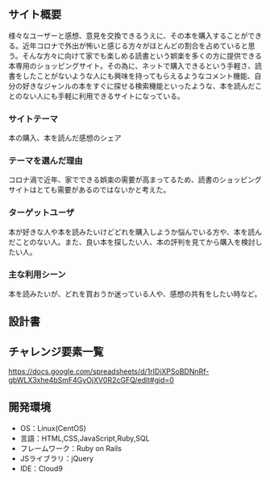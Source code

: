 # <bookers shop>

## サイト概要
様々なユーザーと感想、意見を交換できるうえに、その本を購入することができる。近年コロナで外出が怖いと感じる方々がほとんどの割合を占めていると思う。そんな方々に向けて家でも楽しめる読書という娯楽を多くの方に提供できる本専用のショッピングサイト。その為に、ネットで購入できるという手軽さ、読書をしたことがないような人にも興味を持ってもらえるようなコメント機能、自分の好きなジャンルの本をすぐに探せる検索機能といったような、本を読んだことのない人にも手軽に利用できるサイトになっている。

### サイトテーマ
本の購入、本を読んだ感想のシェア

### テーマを選んだ理由
コロナ渦で近年、家でできる娯楽の需要が高まってるため、読書のショッピングサイトはとても需要があるのではないかと考えた。

### ターゲットユーザ
本が好きな人や本を読みたいけどどれを購入しようか悩んでいる方や、本を読んだことのない人。また、良い本を探したい人、本の評判を見てから購入を検討したい人。

### 主な利用シーン
本を読みたいが、どれを買おうか迷っている人や、感想の共有をしたい時など。

## 設計書


## チャレンジ要素一覧
https://docs.google.com/spreadsheets/d/1rIDiXPSoBDNnRf-gbWLX3xhe4bSmF4GyOjXV0R2cGFQ/edit#gid=0

## 開発環境
- OS：Linux(CentOS)
- 言語：HTML,CSS,JavaScript,Ruby,SQL
- フレームワーク：Ruby on Rails
- JSライブラリ：jQuery
- IDE：Cloud9


